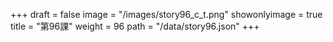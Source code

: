 +++
draft = false 
image = "/images/story96_c_t.png" 
showonlyimage = true 
title = "第96課" 
weight = 96 
path = "/data/story96.json" 
+++
